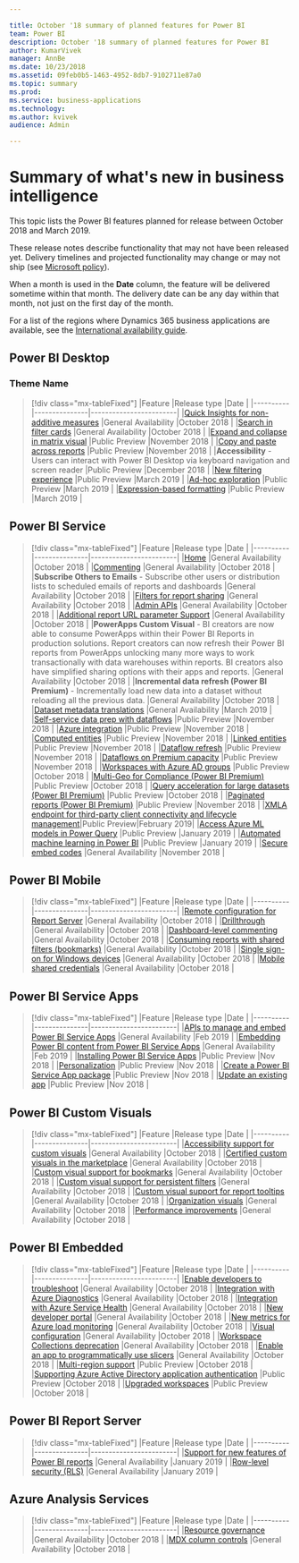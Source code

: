 ```yaml
---

title: October '18 summary of planned features for Power BI
team: Power BI
description: October '18 summary of planned features for Power BI
author: KumarVivek
manager: AnnBe
ms.date: 10/23/2018
ms.assetid: 09feb0b5-1463-4952-8db7-9102711e87a0
ms.topic: summary
ms.prod: 
ms.service: business-applications
ms.technology: 
ms.author: kvivek
audience: Admin

---
```

# Summary of what's new in business intelligence

This topic lists the Power BI features planned for release between October 2018 and March 2019. 

These release notes describe functionality that may not have been released yet. Delivery timelines and projected functionality may change or may not ship (see [Microsoft policy](https://go.microsoft.com/fwlink/p/?linkid=2007332)).

When a month is used in the **Date** column, the feature will be delivered sometime within that month. The delivery date can be any day within that month, not just on the first day of the month.
	
For a list of the regions where Dynamics 365 business applications are available, see the [International availability guide](https://aka.ms/dynamics_365_international_availability_deck).

## Power BI Desktop
### Theme Name
> [!div class="mx-tableFixed"]
> |Feature   |Release type   |Date    |
> |----------|---------------|------------------------|
> |[Quick Insights for non-additive measures](power-bi-desktop/non-additive-measure-insights.md)   |General Availability   |October 2018    |
> |[Search in filter cards](power-bi-desktop/search-in-filter-cards.md)   |General Availability   |October 2018    |
> |[Expand and collapse in matrix visual](power-bi-desktop/expand-collapse-matrix.md)   |Public Preview   |November 2018    |
> |[Copy and paste across reports](power-bi-desktop/copy-paste-across-reports.md)   |Public Preview   |November 2018    |
> |**Accessibility** - Users can interact with Power BI Desktop via keyboard navigation and screen reader   |Public Preview   |December 2018    |
> |[New filtering experience](power-bi-desktop/new-filtering-experience.md)   |Public Preview   |March 2019    |
> |[Ad-hoc exploration](power-bi-desktop/adhoc-exploration.md)   |Public Preview   |March 2019    |
> |[Expression-based formatting](power-bi-desktop/expression-based-formatting.md)   |Public Preview   |March 2019    |

## Power BI Service
> [!div class="mx-tableFixed"]
> |Feature   |Release type   |Date    |
> |----------|---------------|------------------------|
> |[Home](power-bi-service/power-bi-home.md)   |General Availability   |October 2018    |
> |[Commenting](power-bi-service/commenting.md)   |General Availability   |October 2018    |
> |**Subscribe Others to Emails** - Subscribe other users or distribution lists to scheduled emails of reports and dashboards   |General Availability   |October 2018    |
> |[Filters for report sharing](power-bi-service/filters-for-report-sharing.md)   |General Availability   |October 2018    |
> |[Admin APIs](power-bi-service/admin-apis.md)   |General Availability   |October 2018    |
> |[Additional report URL parameter Support](power-bi-service/additional-report-url-parameter-support.md)   |General Availability   |October 2018    |
> |**PowerApps Custom Visual** - BI creators are now able to consume PowerApps within their Power BI Reports in production solutions. Report creators can now refresh their Power BI reports from PowerApps unlocking many more ways to work transactionally with data warehouses within reports. BI creators also have simplified sharing options with their apps and reports.   |General Availability   |October 2018    |
> |**Incremental data refresh (Power BI Premium)** - Incrementally load new data into a dataset without reloading all the previous data.   |General Availability   |October 2018    |
> |[Dataset metadata translations](power-bi-service/dataset-metadata-translations.md)   |General Availability   |March 2019    |
> |[Self-service data prep with dataflows](power-bi-service/self-service-data-prep-with-dataflows.md)   |Public Preview   |November 2018 |
> |[Azure integration](power-bi-service/azure-integration.md)   |Public Preview   |November 2018    |
> |[Computed entities](power-bi-service/computed-entities.md)   |Public Preview   |November 2018    |
> |[Linked entities](power-bi-service/linked-entities.md)   |Public Preview   |November 2018    |
> |[Dataflow refresh](power-bi-service/dataflow-refresh.md)   |Public Preview   |November 2018    |
> |[Dataflows on Premium capacity](power-bi-service/dataflows-on-premium-capacity.md)   |Public Preview   |November 2018    |
> |[Workspaces with Azure AD groups](power-bi-service/workspaces-azure-ad-groups.md)   |Public Preview   |October 2018    |
> |[Multi-Geo for Compliance (Power BI Premium)](power-bi-service/premium-multi-geo-for-compliance.md)   |Public Preview   |October 2018    |
> |[Query acceleration for large datasets (Power BI Premium)](power-bi-service/query-acceleration-large-datasets.md)   |Public Preview   |October 2018    |
> |[Paginated reports (Power BI Premium)](power-bi-service/rdl-reports.md)   |Public Preview   |November 2018    |
> |[XMLA endpoint for third-party client connectivity and lifecycle management](power-bi-service/xmla-endpoint.md)|Public Preview|February 2019|
> |[Access Azure ML models in Power Query](power-bi-service/azure-ml-integration.md)   |Public Preview   |January 2019    |
> |[Automated machine learning in Power BI](power-bi-service/automated-ml-dataflows.md)   |Public Preview   |January 2019    |
> |[Secure embed codes](power-bi-service/secure-embed.md)   |General Availability   |November 2018    |

## Power BI Mobile
> [!div class="mx-tableFixed"]
> |Feature   |Release type   |Date    |
> |----------|---------------|------------------------|
> |[Remote configuration for Report Server](power-bi-mobile/sql-server-reporting-services-remote-configuration.md)   |General Availability   |October 2018    |
> |[Drillthrough](power-bi-mobile/drill-through.md)   |General Availability   |October 2018    |
> |[Dashboard-level commenting](power-bi-mobile/dashboard-commenting.md)   |General Availability   |October 2018    |
> |[Consuming reports with shared filters (bookmarks)](power-bi-mobile/sharing-consuming-report-bookmarks.md)   |General Availability   |October 2018    |
> |[Single sign-on for Windows devices](power-bi-mobile/single-sign-windows-apps.md)   |General Availability   |October 2018    |
> |[Mobile shared credentials](power-bi-mobile/shared-credentials.md)   |General Availability   |October 2018    |

## Power BI Service Apps
> [!div class="mx-tableFixed"]
> |Feature   |Release type   |Date    |
> |----------|---------------|------------------------|
> |[APIs to manage and embed Power BI Service Apps](power-bi-apps/apis-manage-embed-power-bi-apps.md)   |General Availability   |Feb 2019    |
> |[Embedding Power BI content from Power BI Service Apps](power-bi-apps/embedding-power-bi-content-power-bi-apps.md)   |General Availability   |Feb 2019    |
> |[Installing Power BI Service Apps](power-bi-apps/installing-power-bi-apps.md)   |Public Preview   |Nov 2018    |
> |[Personalization](power-bi-apps/personalization.md)   |Public Preview   |Nov 2018    |
> |[Create a Power BI Service App package](power-bi-apps/create-app-package.md)   |Public Preview   |Nov 2018    |
> |[Update an existing app](power-bi-apps/update-existing-app.md)   |Public Preview   |Nov 2018    |


## Power BI Custom Visuals
> [!div class="mx-tableFixed"]
> |Feature   |Release type   |Date    |
> |----------|---------------|------------------------|
> |[Accessibility support for custom visuals](power-bi-custom-visuals/accessibility-support-custom-visuals.md)   |General Availability   |October 2018    |
> |[Certified custom visuals in the marketplace](power-bi-custom-visuals/certified-custom-visuals-marketplace.md)   |General Availability   |October 2018    |
> |[Custom visual support for bookmarks](power-bi-custom-visuals/custom-visual-support-bookmarks.md)   |General Availability   |October 2018    |
> |[Custom visual support for persistent filters](power-bi-custom-visuals/custom-visual-support-persistent-filters.md)   |General Availability   |October 2018    |
> |[Custom visual support for report tooltips](power-bi-custom-visuals/custom-visual-support-report-tooltips.md)   |General Availability   |October 2018    |
> |[Organization visuals](power-bi-custom-visuals/organization-visuals.md)   |General Availability   |October 2018    |
> |[Performance improvements](power-bi-custom-visuals/performance-improvements.md)   |General Availability   |October 2018    |


## Power BI Embedded
> [!div class="mx-tableFixed"]
> |Feature   |Release type   |Date    |
> |----------|---------------|------------------------|
> |[Enable developers to troubleshoot](power-bi-embedded/enable-developers-troubleshoot.md)   |General Availability   |October 2018    |
> |[Integration with Azure Diagnostics](power-bi-embedded/integration-azure-diagnostics.md)   |General Availability   |October 2018    |
> |[Integration with Azure Service Health](power-bi-embedded/integration-azure-service-health.md)   |General Availability   |October 2018    |
> |[New developer portal](power-bi-embedded/new-developer-portal.md)   |General Availability   |October 2018    |
> |[New metrics for Azure load monitoring](power-bi-embedded/new-metrics-azure-load-monitoring.md)   |General Availability   |October 2018    |
> |[Visual configuration](power-bi-embedded/visual-configuration.md)   |General Availability   |October 2018    |
> |[Workspace Collections deprecation](power-bi-embedded/workspace-collection-deprecation.md)   |General Availability   |October 2018    |
> |[Enable an app to programmatically use slicers](power-bi-embedded/enable-application-programmatically-use-slicers.md)   |General Availability   |October 2018    |
> |[Multi-region support](power-bi-embedded/multi-region-support.md)   |Public Preview   |October 2018    |
> |[Supporting Azure Active Directory application authentication](power-bi-embedded/supporting-azure-active-directory-application-authentication.md)   |Public Preview   |October 2018    |
> |[Upgraded workspaces](power-bi-embedded/workspace-v2.md)   |Public Preview   |October 2018    |


## Power BI Report Server
> [!div class="mx-tableFixed"]
> |Feature   |Release type   |Date    |
> |----------|---------------|------------------------|
> |[Support for new features of Power BI reports](power-bi-report-server/index.md)   |General Availability        |January 2019    |
> |[Row-level security (RLS)](power-bi-report-server/index.md)   |General Availability         |January 2019   |
>

## Azure Analysis Services
> [!div class="mx-tableFixed"]
> |Feature   |Release type   |Date    |
> |----------|---------------|------------------------|
> |[Resource governance](azure-analysis-services/index.md)   |General Availability   |October 2018    |
> |[MDX column controls](azure-analysis-services/index.md)   |General Availability   |October 2018    |
